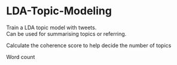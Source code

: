 # LDA-Topic-Modeling  
Train a LDA topic model with tweets.  
Can be used for summarising topics or referring.
  
Calculate the coherence score to help decide the number of topics
  
Word count
